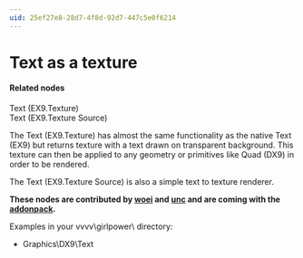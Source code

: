 ```yaml
---
uid: 25ef27e8-28d7-4f8d-92d7-447c5e0f6214
---
```


# Text as a texture


#### Related nodes
<span class="node">Text (EX9.Texture)</span>  
<span class="node">Text (EX9.Texture Source)</span>  



The <span class="node">Text (EX9.Texture)</span> has almost the same functionality as the native <span class="node">Text (EX9)</span> but returns texture with a text drawn on transparent background. This texture can then be applied to any geometry or primitives like <span class="node">Quad (DX9)</span> in order to be rendered.  

The <span class="node">Text (EX9.Texture Source)</span> is also a simple text to texture renderer.  

**These nodes are contributed by <span class="user"><a href="https://vvvv.org/users/woei" class="extURL" target="_blank">woei</a></span> and <span class="user"><a href="https://vvvv.org/users/unc" class="extURL" target="_blank">unc</a></span> and are coming with the <a href="https://vvvv.org/downloads#addonpack" class="extURL" target="_blank">addonpack</a>.**  

Examples in your vvvv\girlpower\ directory:  
* Graphics\DX9\Text  



